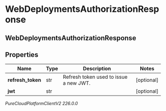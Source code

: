 # WebDeploymentsAuthorizationResponse

## WebDeploymentsAuthorizationResponse

## Properties

|Name | Type | Description | Notes|
|------------ | ------------- | ------------- | -------------|
| **refresh_token** | str | Refresh token used to issue a new JWT. | [optional] |
| **jwt** | str |  | [optional] |



_PureCloudPlatformClientV2 226.0.0_
